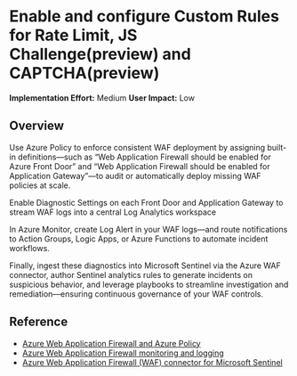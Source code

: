 #  Enable and configure Custom Rules for Rate Limit, JS Challenge(preview) and CAPTCHA(preview)

**Implementation Effort:** Medium
**User Impact:** Low

## Overview

Use Azure Policy to enforce consistent WAF deployment by assigning built-in definitions—such as “Web Application Firewall should be enabled for Azure Front Door” and “Web Application Firewall should be enabled for Application Gateway”—to audit or automatically deploy missing WAF policies at scale. 

Enable Diagnostic Settings on each Front Door and Application Gateway to stream WAF logs into a central Log Analytics workspace 

In Azure Monitor, create Log Alert in your WAF logs—and route notifications to Action Groups, Logic Apps, or Azure Functions to automate incident workflows. 

Finally, ingest these diagnostics into Microsoft Sentinel via the Azure WAF connector, author Sentinel analytics rules to generate incidents on suspicious behavior, and leverage playbooks to streamline investigation and remediation—ensuring continuous governance of your WAF controls.

## Reference

* [Azure Web Application Firewall and Azure Policy](https://learn.microsoft.com/en-us/azure/web-application-firewall/shared/waf-azure-policy)
* [Azure Web Application Firewall monitoring and logging](https://learn.microsoft.com/en-us/azure/web-application-firewall/afds/waf-front-door-monitor?pivots=front-door-standard-premium)
* [Azure Web Application Firewall (WAF) connector for Microsoft Sentinel](https://learn.microsoft.com/en-us/azure/sentinel/data-connectors/azure-web-application-firewall-waf)

